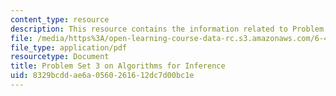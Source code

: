 ```yaml
---
content_type: resource
description: This resource contains the information related to Problem Set 3.
file: /media/https%3A/open-learning-course-data-rc.s3.amazonaws.com/6-438-algorithms-for-inference-fall-2014/8329bcddae6a0560261612dc7d00bc1e_MIT6_438F14_ps3.pdf
file_type: application/pdf
resourcetype: Document
title: Problem Set 3 on Algorithms for Inference
uid: 8329bcdd-ae6a-0560-2616-12dc7d00bc1e
---
```

